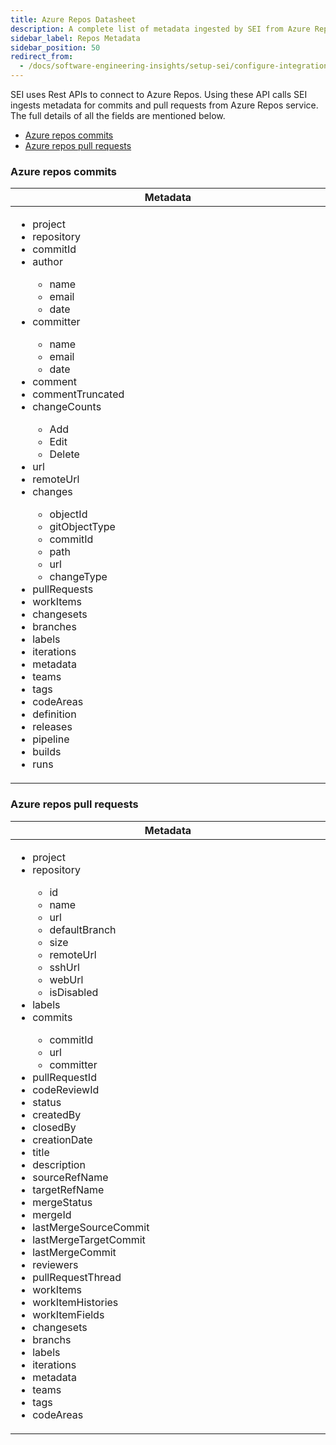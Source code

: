 ```yaml
---
title: Azure Repos Datasheet
description: A complete list of metadata ingested by SEI from Azure Repos
sidebar_label: Repos Metadata
sidebar_position: 50
redirect_from:
  - /docs/software-engineering-insights/setup-sei/configure-integrations/azure-devops/sei-azure-repos-datasheet
---
```


SEI uses Rest APIs to connect to Azure Repos. Using these API calls SEI ingests metadata for commits and pull requests from Azure Repos service.
The full details of all the fields are mentioned below.

- [Azure repos commits](#azure-repos-commits)
- [Azure repos pull requests](#azure-repos-pull-requests)

### Azure repos commits

<table>
  <thead>
    <tr>
      <th width="1000px">Metadata</th>
    </tr>
  </thead>
  <tbody>
    <tr>
      <td width="1000px">
        <ul>
          <li>project</li>
          <li>repository</li>
          <li>commitId</li>
          <li>author</li>
            <ul>
              <li>name</li>
              <li>email</li>
              <li>date</li>
            </ul>
          <li>committer</li>
            <ul>
              <li>name</li>
              <li>email</li>
              <li>date</li>
            </ul>
          <li>comment</li>
          <li>commentTruncated</li>
          <li>changeCounts</li>
            <ul>
              <li>Add</li>
              <li>Edit</li>
              <li>Delete</li>
            </ul>
          <li>url</li>
          <li>remoteUrl</li>
          <li>changes</li>
            <ul>
              <li>objectId</li>
              <li>gitObjectType</li>
              <li>commitId</li>
              <li>path</li>
              <li>url</li>
              <li>changeType</li>
            </ul>
          <li>pullRequests</li>
          <li>workItems</li>
          <li>changesets</li>
          <li>branches</li>
          <li>labels</li>
          <li>iterations</li>
          <li>metadata</li>
          <li>teams</li>
          <li>tags</li>
          <li>codeAreas</li>
          <li>definition</li>
          <li>releases</li>
          <li>pipeline</li>
          <li>builds</li>
          <li>runs</li>
        </ul>
      </td>
    </tr>
  </tbody>
</table>


### Azure repos pull requests

<table>
  <thead>
    <tr>
      <th width="1000px">Metadata</th>
    </tr>
  </thead>
  <tbody>
    <tr>
      <td width="1000px">
        <ul>
          <li>project</li>
          <li>repository</li>
            <ul>
                <li>id</li>
                <li>name</li>
                <li>url</li>
                <li>defaultBranch</li>
                <li>size</li>
                <li>remoteUrl</li>
                <li>sshUrl</li>
                <li>webUrl</li>
                <li>isDisabled</li>
            </ul>
          <li>labels</li>
          <li>commits</li>
            <ul>
              <li>commitId</li>
              <li>url</li>
              <li>committer</li>
            </ul>
          <li>pullRequestId</li>
          <li>codeReviewId</li>
          <li>status</li>
          <li>createdBy</li>
          <li>closedBy</li>
          <li>creationDate</li>
          <li>title</li>
          <li>description</li>
          <li>sourceRefName</li>
          <li>targetRefName</li>
          <li>mergeStatus</li>
          <li>mergeId</li>
          <li>lastMergeSourceCommit</li>
          <li>lastMergeTargetCommit</li>
          <li>lastMergeCommit</li>
          <li>reviewers</li>
          <li>pullRequestThread</li>
          <li>workItems</li>
          <li>workItemHistories</li>
          <li>workItemFields</li>
          <li>changesets</li>
          <li>branchs</li>
          <li>labels</li>
          <li>iterations</li>
          <li>metadata</li>
          <li>teams</li>
          <li>tags</li>
          <li>codeAreas</li>
        </ul>
      </td>
    </tr>
  </tbody>
</table>


